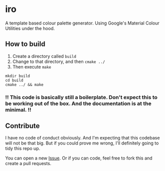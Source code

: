 # iro

A template based colour palette generator. Using Google's Material Colour Utilities under the hood.

## How to build
1. Create a directory called `build`
2. Change to that directory, and then `cmake ../`
3. Then execute `make`
```
mkdir build
cd build
cmake ../ && make
```

### !! This code is basically still a boilerplate. Don't expect this to be working out of the box. And the documentation is at the minimal. !!

## Contribute
I have no code of conduct obviously. And I'm expecting that this codebase will not be that big. But if you could prove me wrong, I'll definitely going to tidy this repo up.

You can open a new [Issue](https://github.com/hiyorun/iro/issues/new). Or if you can code, feel free to fork this and create a pull requests.